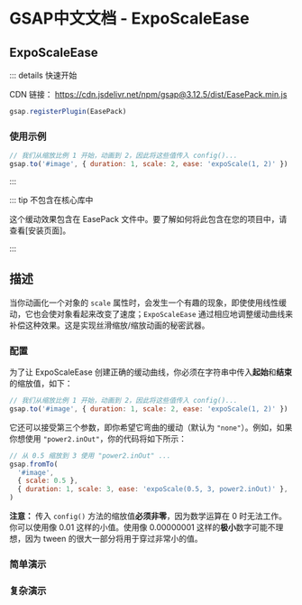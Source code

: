 # GSAP中文文档 - ExpoScaleEase

## ExpoScaleEase

::: details 快速开始

CDN 链接： https://cdn.jsdelivr.net/npm/gsap@3.12.5/dist/EasePack.min.js

```javascript
gsap.registerPlugin(EasePack)
```

### 使用示例

```javascript
// 我们从缩放比例 1 开始，动画到 2，因此将这些值传入 config()...
gsap.to('#image', { duration: 1, scale: 2, ease: 'expoScale(1, 2)' })
```

:::

::: tip 不包含在核心库中

这个缓动效果包含在 EasePack 文件中。要了解如何将此包含在您的项目中，请查看[安装页面]。

:::

## 描述

当你动画化一个对象的 `scale` 属性时，会发生一个有趣的现象，即使使用线性缓动，它也会使对象看起来改变了速度；`ExpoScaleEase` 通过相应地调整缓动曲线来补偿这种效果。这是实现丝滑缩放/缩放动画的秘密武器。



### 配置

为了让 ExpoScaleEase 创建正确的缓动曲线，你必须在字符串中传入**起始**和**结束**的缩放值，如下：

```javascript
// 我们从缩放比例 1 开始，动画到 2，因此将这些值传入 config()...
gsap.to('#image', { duration: 1, scale: 2, ease: 'expoScale(1, 2)' })
```

它还可以接受第三个参数，即你希望它弯曲的缓动（默认为 `"none"`）。例如，如果你想使用 `"power2.inOut"`，你的代码将如下所示：

```javascript
// 从 0.5 缩放到 3 使用 "power2.inOut" ...
gsap.fromTo(
  '#image',
  { scale: 0.5 },
  { duration: 1, scale: 3, ease: 'expoScale(0.5, 3, power2.inOut)' },
)
```

**注意：** 传入 `config()` 方法的缩放值**必须非零**，因为数学运算在 0 时无法工作。你可以使用像 0.01 这样的小值。使用像 0.00000001 这样的**极小**数字可能不理想，因为 tween 的很大一部分将用于穿过非常小的值。

### 简单演示

<MyIframe height="500" style="width: 100%;" scrolling="no" title="Simple ExpoScaleEase Demo - GSAP 3" src="https://codepen.io/2235762265/embed/VYLZXPP?default-tab=result&theme-id=41164" frameborder="no" loading="lazy" allowtransparency="true" allowfullscreen="true">
</MyIframe>

### 复杂演示

<MyIframe height="500" style="width: 100%;" scrolling="no" title="Zooming ExpoScaleEase to infinity" src="https://codepen.io/2235762265/embed/gbpYegX?default-tab=result&theme-id=41164" frameborder="no" loading="lazy" allowtransparency="true" allowfullscreen="true">
</MyIframe>
